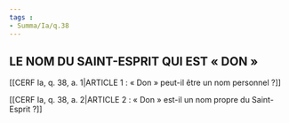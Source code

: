 ```yaml
---
tags : 
- Summa/Ia/q.38
---
```


## LE NOM DU SAINT-ESPRIT QUI EST « DON »

[[CERF Ia, q. 38, a. 1|ARTICLE 1 : « Don » peut-il être un nom personnel ?]]

[[CERF Ia, q. 38, a. 2|ARTICLE 2 : « Don » est-il un nom propre du Saint-Esprit ?]]

